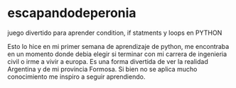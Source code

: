 # escapandodeperonia
juego divertido para aprender condition, if statments  y loops en PYTHON

Esto lo hice en mi primer semana de aprendizaje de python, me encontraba en un momento donde debia elegir si terminar con mi carrera de ingenieria civil o irme a vivir a europa.
Es una forma divertida de ver la realidad Argentina y de mi provincia Formosa.
Si bien no se aplica mucho conocimiento me inspiro a seguir aprendiendo.
